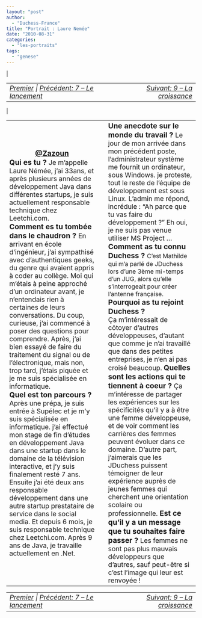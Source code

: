 ```yaml
---
layout: "post"
author: 
  - "Duchess-France"
title: "Portrait : Laure Nemée"
date: "2010-08-31"
categories: 
  - "les-portraits"
tags: 
  - "genese"
---
```


| <table border="0" width="100%"><tbody><tr><td style="font-size: 110%; font-style: italic; text-align: left;"><a href="http://www.duchess-france.org/rencontre-a-devoxx/">Premier</a> | <a href="http://www.duchess-france.org/le-lancement/">Précédent: 7 – Le lancement</a></td><td style="font-size: 110%; font-style: italic; text-align: right;"><a href="http://www.duchess-france.org/la-croissance/">Suivant: 9 – La croissance</a></td></tr></tbody></table> |

<table border="0" width="100%"><tbody><tr><td width="33%"><div style="margin-right: 10px;"><div style="margin: 0; padding: 0; text-align: center;"><span style="font-size: 120%; font-weight: bold; color: #3366ff;"><a href="http://twitter.com/Zazoun">@Zazoun</a></span></div><span style="font-size: 120%; font-weight: bold;">Qui es tu ? </span><span style="font-size: 110%;">Je m’appelle Laure Némée, j’ai 33ans, et après plusieurs années de développement Java dans différentes startups, je suis actuellement responsable technique chez Leetchi.com.</span><div></div><span style="font-size: 120%; font-weight: bold;">Comment es tu tombée dans le chaudron ? </span><span style="font-size: 110%;">En arrivant en école d’ingénieur, j’ai sympathisé avec d’authentiques geeks, du genre qui avaient appris à coder au collège. Moi qui m’étais à peine approché d’un ordinateur avant, je n’entendais rien à certaines de leurs conversations. Du coup, curieuse, j’ai commencé à poser des questions pour comprendre. Après, j’ai bien essayé de faire du traitement du signal ou de l’électronique, mais non, trop tard, j’étais piquée et je me suis spécialisée en informatique.</span><div></div><span style="font-size: 120%; font-weight: bold;">Quel est ton parcours ?</span><div></div><span style="font-size: 110%;">Après une prépa, je suis entrée à Supélec et je m’y suis spécialisée en informatique. j’ai effectué mon stage de fin d’études en développement Java dans une startup dans le domaine de la télévision interactive, et j’y suis finalement resté 7 ans. Ensuite j’ai été deux ans responsable développement dans une autre startup prestataire de service dans le social media. Et depuis 6 mois, je suis responsable technique chez Leetchi.com. Après 9 ans de Java, je travaille actuellement en .Net.</span><div></div></div></td><td width="66%"><div style="margin-left: 10px;"><span style="font-size: 120%; font-weight: bold;">Une anecdote sur le monde du travail ? </span><span style="font-size: 110%;">Le jour de mon arrivée dans mon précédent poste, l’administrateur système me fournit un ordinateur, sous Windows. je proteste, tout le reste de l’équipe de développement est sous Linux. L’admin me répond, incrédule : “Ah parce que tu vas faire du développement ?” Eh oui, je ne suis pas venue utiliser MS Project …</span></div><div style="margin-left: 10px;"><span style="font-size: 120%; font-weight: bold;">Comment as tu connu Duchess ? </span><span style="font-size: 100%;"><span style="font-size: 100%;">C’est Mathilde qui m’a parlé de JDuchess lors d’une 3ème mi-temps d’un JUG, alors qu’elle s’interrogeait pour créer l’antenne française.<div></div><span style="font-size: 120%; font-weight: bold;">Pourquoi as tu rejoint Duchess ? </span><span style="font-size: 110%;">Ça m’intéressait de côtoyer d’autres développeuses, d’autant que comme je n’ai travaillé que dans des petites entreprises, je n’en ai pas croisé beaucoup.</span> <span style="font-size: 100%;"><span style="font-size: 120%; font-weight: bold;">Quelles sont les actions qui te tiennent à coeur ? </span><span style="font-size: 110%;">Ça m’intéresse de partager les expériences sur les spécificités qu’il y a à être une femme développeuse, et de voir comment les carrières des femmes peuvent évoluer dans ce domaine. </span><span style="font-size: 110%;">D’autre part, j’aimerais que les JDuchess puissent témoigner de leur expérience auprès de jeunes femmes qui cherchent une orientation scolaire ou professionnelle.</span></span></span></span><span style="font-size: 120%; font-weight: bold;"> Est ce qu’il y a un message que tu souhaites faire passer ? </span><span style="font-size: 110%;">Les femmes ne sont pas plus mauvais développeurs que d’autres, sauf peut-être si c’est l’image qui leur est renvoyée !</span><div></div></div></td></tr></tbody></table>

<table border="0" width="100%"><tbody><tr><td style="font-size: 110%; font-style: italic; text-align: left;"><a href="http://www.duchess-france.org/rencontre-a-devoxx/">Premier</a> | <a href="http://www.duchess-france.org/le-lancement/">Précédent: 7 – Le lancement</a></td><td style="font-size: 110%; font-style: italic; text-align: right;"><a href="http://www.duchess-france.org/la-croissance/">Suivant: 9 – La croissance</a></td></tr></tbody></table>
